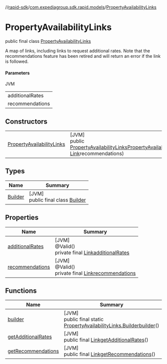 //[rapid-sdk](../../../index.md)/[com.expediagroup.sdk.rapid.models](../index.md)/[PropertyAvailabilityLinks](index.md)

# PropertyAvailabilityLinks

public final class [PropertyAvailabilityLinks](index.md)

A map of links, including links to request additional rates. Note that the recommendations feature has been retired and will return an error if the link is followed.

#### Parameters

JVM

| |
|---|
| additionalRates |
| recommendations |

## Constructors

| | |
|---|---|
| [PropertyAvailabilityLinks](-property-availability-links.md) | [JVM]<br>public [PropertyAvailabilityLinks](index.md)[PropertyAvailabilityLinks](-property-availability-links.md)([Link](../-link/index.md)additionalRates, [Link](../-link/index.md)recommendations) |

## Types

| Name | Summary |
|---|---|
| [Builder](-builder/index.md) | [JVM]<br>public final class [Builder](-builder/index.md) |

## Properties

| Name | Summary |
|---|---|
| [additionalRates](index.md#-2051733856%2FProperties%2F700308213) | [JVM]<br>@Valid()<br>private final [Link](../-link/index.md)[additionalRates](index.md#-2051733856%2FProperties%2F700308213) |
| [recommendations](index.md#-1703107022%2FProperties%2F700308213) | [JVM]<br>@Valid()<br>private final [Link](../-link/index.md)[recommendations](index.md#-1703107022%2FProperties%2F700308213) |

## Functions

| Name | Summary |
|---|---|
| [builder](builder.md) | [JVM]<br>public final static [PropertyAvailabilityLinks.Builder](-builder/index.md)[builder](builder.md)() |
| [getAdditionalRates](get-additional-rates.md) | [JVM]<br>public final [Link](../-link/index.md)[getAdditionalRates](get-additional-rates.md)() |
| [getRecommendations](get-recommendations.md) | [JVM]<br>public final [Link](../-link/index.md)[getRecommendations](get-recommendations.md)() |
